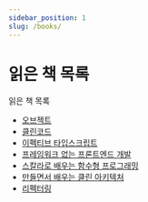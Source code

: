 ```yaml
---
sidebar_position: 1
slug: /books/
---
```


# 읽은 책 목록

읽은 책 목록

- [오브젝트](./object/introduction.md)
- [클린코드](./clean-code/introduction.md)
- [이펙티브 타입스크립트](./effective-typescript/introduction.md)
- [프레임워크 없는 프론트엔드 개발](./frameworkless-front-end-development/introduction.md)
- [스칼라로 배우는 함수형 프로그래밍](./functional-programming-in-scala/introduction.md)
- [만들면서 배우는 클린 아키텍처](./get-your-hands-dirty-on-clean-architecture/introduction.md)
- [리펙터링]()
